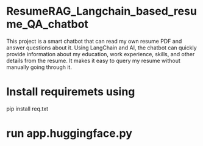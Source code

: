# ResumeRAG_Langchain_based_resume_QA_chatbot
This project is a smart chatbot that can read my own resume PDF and answer questions about it. Using LangChain and AI, the chatbot can quickly provide information about my education, work experience, skills, and other details from the resume. It makes it easy to query my resume without manually going through it.


# Install requiremets using
pip install req.txt

# run app.huggingface.py

